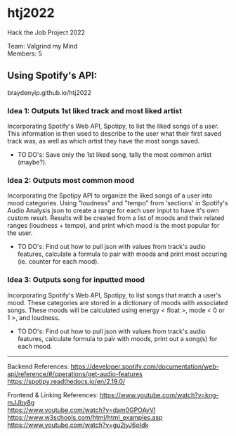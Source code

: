 # htj2022
Hack the Job Project 2022

Team: Valgrind my Mind\
Members: 5

## Using Spotify's API:
braydenyip.github.io/htj2022

### Idea 1: Outputs 1st liked track and most liked artist
Incorporating Spotify's Web API, Spotipy, to list the liked songs of a user. This information is then used to describe to the user what their first saved track was, as well as which artist they have the most songs saved.
- TO DO's: Save only the 1st liked song, tally the most common artist (maybe?).

### Idea 2: Outputs most common mood
Incorporating the Spotipy API to organize the liked songs of a user into mood categories. Using "loudness" and "tempo" from 'sections' in Spotify's Audio Analysis json to create a range for each user input to have it's own custom result. Results will be created from a list of moods and their related ranges (loudness + tempo), and print which mood is the most popular for the user. 
- TO DO's: Find out how to pull json with values from track's audio features, calculate a formula to pair with moods and print most occuring (ie. counter for each mood).

### Idea 3: Outputs song for inputted mood
Incorporating Spotify's Web API, Spotipy, to list songs that match a user's mood. These categories are stored in a dictionary of moods with associated songs. These moods will be calculated using energy < float >, mode < 0 or 1 >, and loudness. 
- TO DO's: Find out how to pull json with values from track's audio features, calculate formula to pair with moods, print out a song(s) for each mood.

______________________________________
Backend References:
https://developer.spotify.com/documentation/web-api/reference/#/operations/get-audio-features  
https://spotipy.readthedocs.io/en/2.19.0/

Frontend & Linking References:
https://www.youtube.com/watch?v=kng-mJJby8g  
https://www.youtube.com/watch?v=dam0GPOAvVI  
https://www.w3schools.com/html/html_examples.asp
https://www.youtube.com/watch?v=gu2jyJ6oIdk
